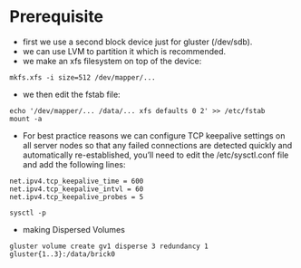 # Prerequisite
* first we use a second block device just for gluster (/dev/sdb).  
* we can use LVM to partition it which is recommended.  
* we make an xfs filesystem on top of the device:  
```
mkfs.xfs -i size=512 /dev/mapper/...
```
* we then edit the fstab file:
```
echo '/dev/mapper/... /data/... xfs defaults 0 2' >> /etc/fstab
mount -a
```
* For best practice reasons we can configure TCP keepalive settings on all server nodes so that any failed connections are detected quickly and automatically re-established, you’ll need to edit the /etc/sysctl.conf file and add the following lines:  
```
net.ipv4.tcp_keepalive_time = 600
net.ipv4.tcp_keepalive_intvl = 60
net.ipv4.tcp_keepalive_probes = 5

sysctl -p
```
* making Dispersed Volumes  
```
gluster volume create gv1 disperse 3 redundancy 1 gluster{1..3}:/data/brick0
```
